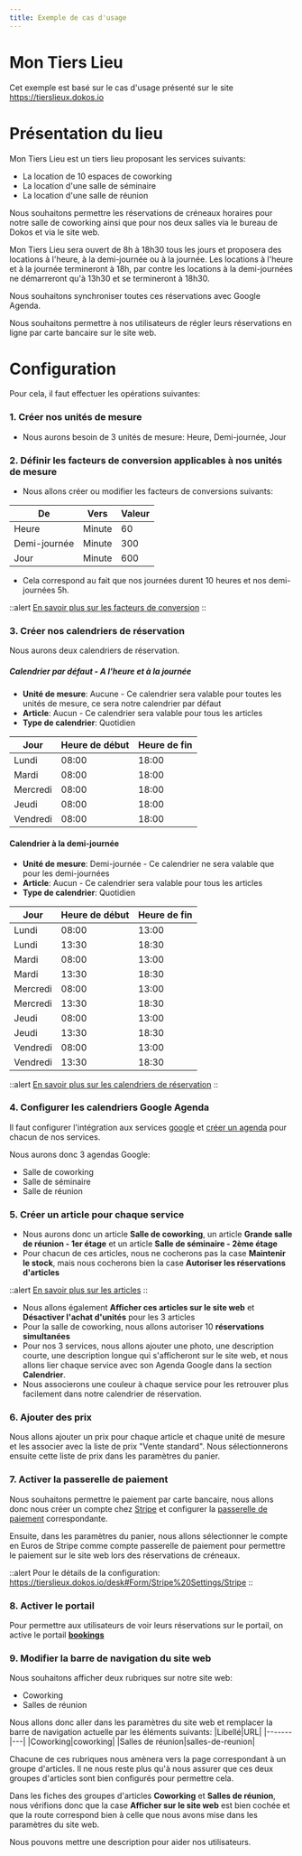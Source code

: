 ```yaml
---
title: Exemple de cas d'usage
---
```


# Mon Tiers Lieu

Cet exemple est basé sur le cas d'usage présenté sur le site https://tierslieux.dokos.io

# Présentation du lieu

Mon Tiers Lieu est un tiers lieu proposant les services suivants:

- La location de 10 espaces de coworking
- La location d'une salle de séminaire
- La location d'une salle de réunion

Nous souhaitons permettre les réservations de créneaux horaires pour notre salle de coworking ainsi que pour nos deux salles via le bureau de Dokos et via le site web.

Mon Tiers Lieu sera ouvert de 8h à 18h30 tous les jours et proposera des locations à l'heure, à la demi-journée ou à la journée. Les locations à l'heure et à la journée termineront à 18h, par contre les locations à la demi-journées ne démarreront qu'à 13h30 et se termineront à 18h30.

Nous souhaitons synchroniser toutes ces réservations avec Google Agenda.

Nous souhaitons permettre à nos utilisateurs de régler leurs réservations en ligne par carte bancaire sur le site web.

# Configuration

Pour cela, il faut effectuer les opérations suivantes:

### 1. Créer nos unités de mesure
* Nous aurons besoin de 3 unités de mesure: Heure, Demi-journée, Jour

### 2. Définir les facteurs de conversion applicables à nos unités de mesure
*	Nous allons créer ou modifier les facteurs de conversions suivants:

|De|Vers    |Valeur|
|----|------|------|
|Heure|Minute|60   |
|Demi-journée|Minute|300   |
|Jour |Minute|600  |

* Cela correspond au fait que nos journées durent 10 heures et nos demi-journées 5h.

::alert
[En savoir plus sur les facteurs de conversion](/dokos/lieu/reservations-articles#les-facteurs-de-conversion)
::

### 3. Créer nos calendriers de réservation

Nous aurons deux calendriers de réservation.

##### Calendrier par défaut - A l'heure et à la journée
- **Unité de mesure**: Aucune - Ce calendrier sera valable pour toutes les unités de mesure, ce sera notre calendrier par défaut
- **Article**: Aucun - Ce calendrier sera valable pour tous les articles
- **Type de calendrier**: Quotidien

 |Jour|Heure de début|Heure de fin|
 |----|--------------|------------|
 |Lundi|08:00|18:00|
 |Mardi|08:00|18:00|
 |Mercredi|08:00|18:00|
 |Jeudi|08:00|18:00|
 |Vendredi|08:00|18:00|

#### Calendrier à la demi-journée
- **Unité de mesure**: Demi-journée - Ce calendrier ne sera valable que pour les demi-journées
- **Article**: Aucun - Ce calendrier sera valable pour tous les articles
- **Type de calendrier**: Quotidien

|Jour|Heure de début|Heure de fin|
|----|--------------|------------|
|Lundi|08:00|13:00|
|Lundi|13:30|18:30|
|Mardi|08:00|13:00|
|Mardi|13:30|18:30|
|Mercredi|08:00|13:00|
|Mercredi|13:30|18:30|
|Jeudi|08:00|13:00|
|Jeudi|13:30|18:30|
|Vendredi|08:00|13:00|
|Vendredi|13:30|18:30|

::alert
[En savoir plus sur les calendriers de réservation](/dokos/lieu/reservations-articles#diff%C3%A9rents-calendriers-par-unit%C3%A9-de-mesure)
::

### 4. Configurer les calendriers Google Agenda

Il faut configurer l'intégration aux services [google](/dokos/integrations/google-settings) et [créer un agenda](/dokos/integrations/google-calendar) pour chacun de nos services.

Nous aurons donc 3 agendas Google:
- Salle de coworking
- Salle de séminaire
- Salle de réunion

### 5. Créer un article pour chaque service
* Nous aurons donc un article **Salle de coworking**, un article **Grande salle de réunion - 1er étage** et un article **Salle de séminaire - 2ème étage**
* Pour chacun de ces articles, nous ne cocherons pas la case **Maintenir le stock**, mais nous cocherons bien la case **Autoriser les réservations d'articles**

::alert
[En savoir plus sur les articles](/dokos/parametrage/articles)
::

* Nous allons également **Afficher ces articles sur le site web** et **Désactiver l'achat d'unités** pour les 3 articles
* Pour la salle de coworking, nous allons autoriser 10 **réservations simultanées**
* Pour nos 3 services, nous allons ajouter une photo, une description courte, une description longue qui s'afficheront sur le site web, et nous allons lier chaque service avec son Agenda Google dans la section **Calendrier**.
* Nous associerons une couleur à chaque service pour les retrouver plus facilement dans notre calendrier de réservation.

### 6. Ajouter des prix

Nous allons ajouter un prix pour chaque article et chaque unité de mesure et les associer avec la liste de prix "Vente standard".
Nous sélectionnerons ensuite cette liste de prix dans les paramètres du panier.

### 7. Activer la passerelle de paiement

Nous souhaitons permettre le paiement par carte bancaire, nous allons donc nous créer un compte chez [Stripe](/dokos/integrations/stripe) et configurer la [passerelle de paiement](/dokos/comptabilite/passerelles-paiements) correspondante.

Ensuite, dans les paramètres du panier, nous allons sélectionner le compte en Euros de Stripe comme compte passerelle de paiement pour permettre le paiement sur le site web lors des réservations de créneaux.

::alert
Pour le détails de la configuration: https://tierslieux.dokos.io/desk#Form/Stripe%20Settings/Stripe
::


### 8. Activer le portail

Pour permettre aux utilisateurs de voir leurs réservations sur le portail, on active le portail **[bookings](https://doc.dokos.io/fr/venue/item-booking#int%C3%A9gration-google-agenda)**

### 9. Modifier la barre de navigation du site web

Nous souhaitons afficher deux rubriques sur notre site web:
- Coworking
- Salles de réunion

Nous allons donc aller dans les paramètres du site web et remplacer la barre de navigation actuelle par les éléments suivants:
|Libellé|URL|
|-------|---|
|Coworking|coworking|
|Salles de réunion|salles-de-reunion|

Chacune de ces rubriques nous amènera vers la page correspondant à un groupe d'articles.
Il ne nous reste plus qu'à nous assurer que ces deux groupes d'articles sont bien configurés pour permettre cela.

Dans les fiches des groupes d'articles **Coworking** et **Salles de réunion**, nous vérifions donc que la case **Afficher sur le site web** est bien cochée et que la route correspond bien à celle que nous avons mise dans les paramètres du site web.

Nous pouvons mettre une description pour aider nos utilisateurs.